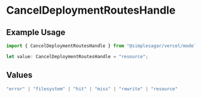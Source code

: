 # CancelDeploymentRoutesHandle

## Example Usage

```typescript
import { CancelDeploymentRoutesHandle } from "@simplesagar/vercel/models/canceldeploymentop.js";

let value: CancelDeploymentRoutesHandle = "resource";
```

## Values

```typescript
"error" | "filesystem" | "hit" | "miss" | "rewrite" | "resource"
```